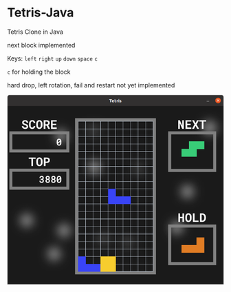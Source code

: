 # Tetris-Java
Tetris Clone in Java

next block implemented

Keys: `left` `right` `up` `down` `space` `c`

`c` for holding the block

hard drop, left rotation, fail and restart not yet implemented

![version 2 screenshot](https://raw.githubusercontent.com/OmkarDev/Tetris-Java/main/Screenshot/Version%202.png)
